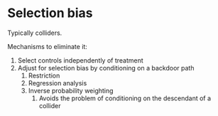 # Selection bias
Typically colliders.

Mechanisms to eliminate it:
1. Select controls independently of treatment
2. Adjust for selection bias by conditioning on a backdoor path
	1. Restriction
	2. Regression analysis
	3. Inverse probability weighting
		1. Avoids the problem of conditioning on the descendant of a collider

<!-- #service -->

<!-- {BearID:82DA3A14-934F-419C-9E6E-1EFC65472773-2532-00000853037B639B} -->
